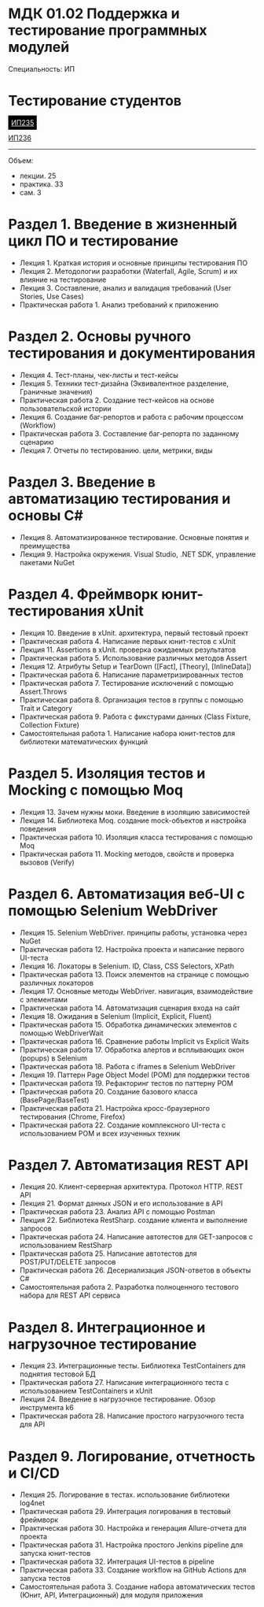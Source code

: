 # МДК 01.02 Поддержка и тестирование программных модулей

Специальность: ИП

# Тестирование студентов



<a style="border: 1px solid black;
      padding: 5px;
      color: white;
      background-color: black;"  href="http://prep.scc/cgi-bin/testm/view.pl?prep=asv&grp=ip-235&prd=1002">ИП235</a>

<a href="http://prep.scc/cgi-bin/testm/view.pl?prep=asv&grp=ip-236&prd=1002">ИП236</a>

---

Объем:

- лекции. 25
- практика. 33
- сам. 3

# Раздел 1. Введение в жизненный цикл ПО и тестирование

- Лекция 1. Краткая история и основные принципы тестирования ПО
- Лекция 2. Методологии разработки (Waterfall, Agile, Scrum) и их влияние на тестирование
- Лекция 3. Составление, анализ и валидация требований (User Stories, Use Cases)
- Практическая работа 1. Анализ требований к приложению

# Раздел 2. Основы ручного тестирования и документирования

- Лекция 4. Тест-планы, чек-листы и тест-кейсы
- Лекция 5. Техники тест-дизайна (Эквивалентное разделение, Граничные значения)
- Практическая работа 2. Создание тест-кейсов на основе пользовательской истории
- Лекция 6. Cоздание баг-репортов и работа с рабочим процессом (Workflow)
- Практическая работа 3. Составление баг-репорта по заданному сценарию
- Лекция 7. Отчеты по тестированию. цели, метрики, виды

# Раздел 3. Введение в автоматизацию тестирования и основы C#

- Лекция 8. Автоматизированное тестирование. Основные понятия и преимущества
- Лекция 9. Настройка окружения. Visual Studio, .NET SDK, управление пакетами NuGet

# Раздел 4. Фреймворк юнит-тестирования xUnit

- Лекция 10. Введение в xUnit. архитектура, первый тестовый проект
- Практическая работа 4. Написание первых юнит-тестов с xUnit
- Лекция 11. Assertions в xUnit. проверка ожидаемых результатов
- Практическая работа 5. Использование различных методов Assert
- Лекция 12. Атрибуты Setup и TearDown ([Fact], [Theory], [InlineData])
- Практическая работа 6. Написание параметризированных тестов
- Практическая работа 7. Тестирование исключений с помощью Assert.Throws
- Практическая работа 8. Организация тестов в группы с помощью Trait и Category
- Практическая работа 9. Работа с фикстурами данных (Class Fixture, Collection Fixture)
- Самостоятельная работа 1. Написание набора юнит-тестов для библиотеки математических функций

# Раздел 5. Изоляция тестов и Mocking с помощью Moq

- Лекция 13. Зачем нужны моки. Введение в изоляцию зависимостей
- Лекция 14. Библиотека Moq. создание mock-объектов и настройка поведения
- Практическая работа 10. Изоляция класса тестирования с помощью Moq
- Практическая работа 11. Mocking методов, свойств и проверка вызовов (Verify)

# Раздел 6. Автоматизация веб-UI с помощью Selenium WebDriver

- Лекция 15. Selenium WebDriver. принципы работы, установка через NuGet
- Практическая работа 12. Настройка проекта и написание первого UI-теста
- Лекция 16. Локаторы в Selenium. ID, Class, CSS Selectors, XPath
- Практическая работа 13. Поиск элементов на странице с помощью различных локаторов
- Лекция 17. Основные методы WebDriver. навигация, взаимодействие с элементами
- Практическая работа 14. Автоматизация сценария входа на сайт
- Лекция 18. Ожидания в Selenium (Implicit, Explicit, Fluent)
- Практическая работа 15. Обработка динамических элементов с помощью WebDriverWait
- Практическая работа 16. Сравнение работы Implicit vs Explicit Waits
- Практическая работа 17. Обработка алертов и всплывающих окон (popups) в Selenium
- Практическая работа 18. Работа с iframes в Selenium WebDriver
- Лекция 19. Паттерн Page Object Model (POM) для поддержки тестов
- Практическая работа 19. Рефакторинг тестов по паттерну POM
- Практическая работа 20. Создание базового класса (BasePage/BaseTest)
- Практическая работа 21. Настройка кросс-браузерного тестирования (Chrome, Firefox)
- Практическая работа 22. Создание комплексного UI-теста с использованием POM и всех изученных техник

# Раздел 7. Автоматизация REST API

- Лекция 20. Клиент-серверная архитектура. Протокол HTTP. REST API
- Лекция 21. Формат данных JSON и его использование в API
- Практическая работа 23. Анализ API с помощью Postman
- Лекция 22. Библиотека RestSharp. создание клиента и выполнение запросов
- Практическая работа 24. Написание автотестов для GET-запросов с использованием RestSharp
- Практическая работа 25. Написание автотестов для POST/PUT/DELETE запросов
- Практическая работа 26. Десериализация JSON-ответов в объекты C#
- Самостоятельная работа 2. Разработка полноценного тестового набора для REST API сервиса

# Раздел 8. Интеграционное и нагрузочное тестирование

- Лекция 23. Интеграционные тесты. Библиотека TestContainers для поднятия тестовой БД
- Практическая работа 27. Написание интеграционного теста с использованием TestContainers и xUnit
- Лекция 24. Введение в нагрузочное тестирование. Обзор инструмента k6
- Практическая работа 28. Написание простого нагрузочного теста для API

# Раздел 9. Логирование, отчетность и CI/CD

- Лекция 25. Логирование в тестах. использование библиотеки log4net
- Практическая работа 29. Интеграция логирования в тестовый фреймворк
- Практическая работа 30. Настройка и генерация Allure-отчета для проекта
- Практическая работа 31. Настройка простого Jenkins pipeline для запуска юнит-тестов
- Практическая работа 32. Интеграция UI-тестов в pipeline
- Практическая работа 33. Создание workflow на GitHub Actions для запуска тестов
- Самостоятельная работа 3. Создание набора автоматических тестов (Юнит, API, Интеграционный) для модуля приложения

